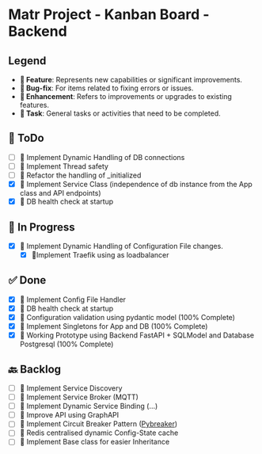 # Matr Project - Kanban Board - Backend

## Legend
- **🌟 Feature**: Represents new capabilities or significant improvements.
- **🐞 Bug-fix**: For items related to fixing errors or issues.
- **🔧 Enhancement**: Refers to improvements or upgrades to existing features.
- **📌 Task**: General tasks or activities that need to be completed.

## 📝 ToDo
- [ ] 📌 Implement Dynamic Handling of DB connections
- [ ] 📌 Implement Thread safety
- [ ] 📌 Refactor the handling of _initialized
- [x] 🌟 Implement Service Class (independence of db instance from the App class and API endpoints)
- [x] 🐞 DB health check at startup

## 🚧 In Progress
- [x] 🔧 Implement Dynamic Handling of Configuration File changes.
  - [x] 🌟Implement Traefik using as loadbalancer

## ✅ Done
- [x] 📌 Implement Config File Handler
- [x] 🐞 DB health check at startup
- [x] 🔧 Configuration validation using pydantic model (100% Complete)
- [x] 📌 Implement Singletons for App and DB (100% Complete)
- [x] 🌟 Working Prototype using Backend FastAPI + SQLModel and Database Postgresql (100% Complete)

## 🔙 Backlog
- [ ] 🌟 Implement Service Discovery
- [ ] 🌟 Implement Service Broker (MQTT)
- [ ] 🔧 Implement Dynamic Service Binding (...)
- [ ] 🔧 Improve API using GraphAPI
- [ ] 🔧 Implement Circuit Breaker Pattern ([Pybreaker](https://pypi.org/project/pybreaker/))
- [ ] 🔧 Redis centralised dynamic Config-State cache
- [ ] 📌 Implement Base class for easier Inheritance